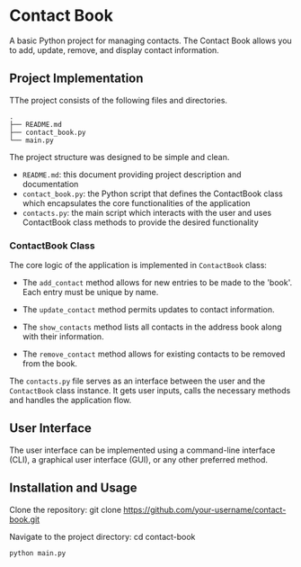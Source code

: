 # Contact Book
A basic Python project for managing contacts. The Contact Book allows you to add, update, remove, and display contact information.

## Project Implementation
TThe project consists of the following files and directories.

```
.
├── README.md
├── contact_book.py
└── main.py
```

The project structure was designed to be simple and clean.

- `README.md`: this document providing project description and documentation
- `contact_book.py`: the Python script that defines the ContactBook class which encapsulates the core functionalities of the application
- `contacts.py`: the main script which interacts with the user and uses ContactBook class methods to provide the desired functionality


### ContactBook Class
The core logic of the application is implemented in `ContactBook` class:

- The `add_contact` method allows for new entries to be made to the 'book'. Each entry must be unique by name.
- The `update_contact` method permits updates to contact information.

- The `show_contacts` method lists all contacts in the address book along with their information.
- The `remove_contact` method allows for existing contacts to be removed from the book.


The `contacts.py` file serves as an interface between the user and the `ContactBook` class instance. It gets user inputs, calls the necessary methods and handles the application flow.

## User Interface
The user interface can be implemented using a command-line interface (CLI), a graphical user interface (GUI), or any other preferred method.

## Installation and Usage
Clone the repository:
git clone https://github.com/your-username/contact-book.git

Navigate to the project directory:
cd contact-book

```bash
python main.py
```
